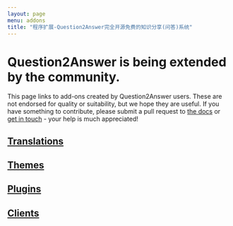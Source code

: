 ```yaml
---
layout: page
menu: addons
title: "程序扩展-Question2Answer完全开源免费的知识分享(问答)系统"
---
```


# Question2Answer is being extended by the community.

This page links to add-ons created by Question2Answer users. These are not endorsed for quality or suitability, but we hope they are useful. If you have something to contribute, please submit a pull request to [the docs](https://github.com/q2a/q2a.github.io/) or [get in touch](https://www.question2answer.org/feedback.php) - your help is much appreciated!

## [Translations](/addons/translations/)

## [Themes](/addons/themes/)

## [Plugins](/addons/plugins/)

## [Clients](/addons/clients/)

